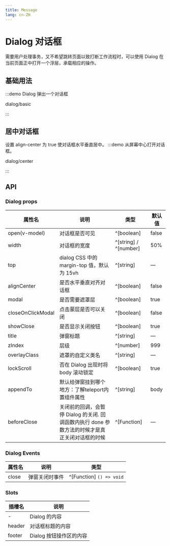 ```yaml
---
title: Message
lang: cn-ZH
---
```


# Dialog 对话框

需要用户处理事务，又不希望跳转页面以致打断工作流程时，可以使用 Dialog 在当前页面正中打开一个浮层，承载相应的操作。

## 基础用法

:::demo Dialog 弹出一个对话框

dialog/basic

:::

## 居中对话框

设置 align-center 为 true 使对话框水平垂直居中。
:::demo 从屏幕中心打开对话框。

dialog/center

:::

## API

### Dialog props

| 属性名            | 说明                                                                                           | 类型                  | 默认值 |
| ----------------- | ---------------------------------------------------------------------------------------------- | --------------------- | ------ |
| open(v-model)     | 对话框是否可见                                                                                 | ^[boolean]            | false  |
| width             | 对话框的宽度                                                                                   | ^[string] / ^[number] | 50%    |
| top               | dialog CSS 中的 margin-top 值，默认为 15vh                                                     | ^[string]             | —      |
| alignCenter       | 是否水平垂直对齐对话框                                                                         | ^[boolean]            | false  |
| modal             | 是否需要遮罩层                                                                                 | ^[boolean]            | true   |
| closeOnClickModal | 点击蒙层是否可以关闭                                                                           | ^[boolean]            | false  |
| showClose         | 是否显示关闭按钮                                                                               | ^[boolean]            | true   |
| title             | 弹窗标题                                                                                       | ^[string]             | —      |
| zIndex            | 层级                                                                                           | ^[number]             | 999    |
| overlayClass      | 遮罩的自定义类名                                                                               | ^[string]             | —      |
| lockScroll        | 否在 Dialog 出现时将 body 滚动锁定                                                             | ^[boolean]            | true   |
| appendTo          | 默认给弹窗挂到哪个地方：了解teleport内置组件属性                                               | ^[string]             | body   |
| beforeClose       | 关闭前的回调，会暂停 Dialog 的关闭. 回调函数内执行 done 参数方法的时候才是真正关闭对话框的时候 | ^[Function]           | —      |

### Dialog Events

| 属性名 | 说明           | 类型                     |
| ------ | -------------- | ------------------------ |
| close  | 弹窗关闭时事件 | ^[Function] `() => void` |

### Slots

| 插槽名 | 说明                    |
| ------ | ----------------------- |
| -      | Dialog 的内容           |
| header | 对话框标题的内容        |
| footer | Dialog 按钮操作区的内容 |
